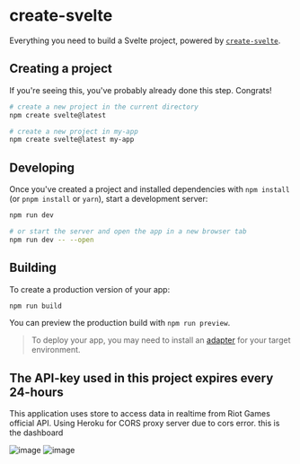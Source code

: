 # create-svelte

Everything you need to build a Svelte project, powered by [`create-svelte`](https://github.com/sveltejs/kit/tree/master/packages/create-svelte).

## Creating a project

If you're seeing this, you've probably already done this step. Congrats!

```bash
# create a new project in the current directory
npm create svelte@latest

# create a new project in my-app
npm create svelte@latest my-app
```

## Developing

Once you've created a project and installed dependencies with `npm install` (or `pnpm install` or `yarn`), start a development server:

```bash
npm run dev

# or start the server and open the app in a new browser tab
npm run dev -- --open
```

## Building

To create a production version of your app:

```bash
npm run build
```

You can preview the production build with `npm run preview`.

> To deploy your app, you may need to install an [adapter](https://kit.svelte.dev/docs/adapters) for your target environment.
## The API-key used in this project expires every 24-hours

This application uses store to access data in realtime from Riot Games official API. Using Heroku for CORS proxy server due to cors error. this is the dashboard

![image](https://github.com/ruhan111/LeagueRanks/assets/44141079/0c480bb9-ddcf-42cc-9e3d-a937e0f4bdff)
![image](https://github.com/ruhan111/LeagueRanks/assets/44141079/45cbe33a-2d2b-42b6-bbcd-503b6138b48f)


